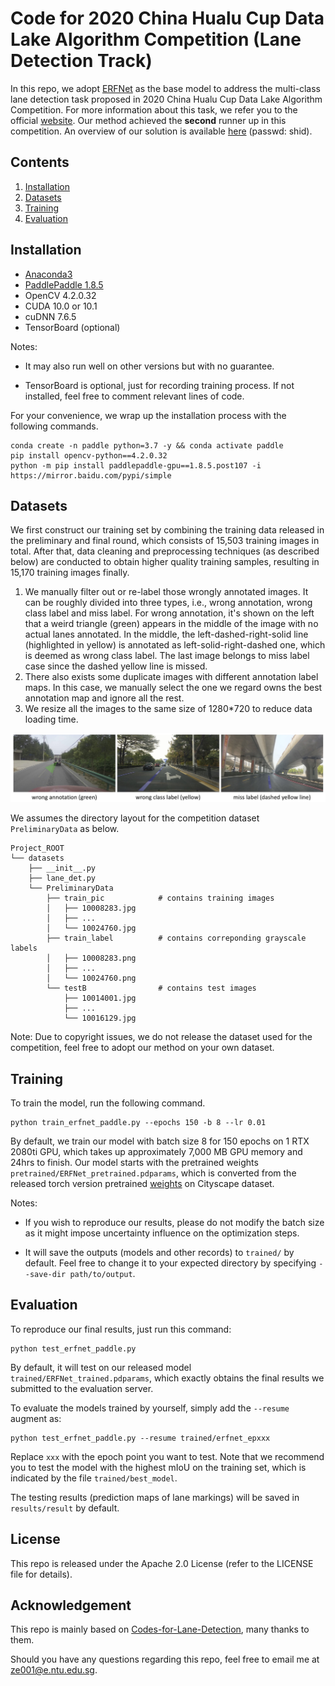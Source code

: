 # Code for 2020 China Hualu Cup Data Lake Algorithm Competition (Lane Detection Track)

In this repo, we adopt [ERFNet](http://www.robesafe.uah.es/personal/eduardo.romera/pdfs/Romera17tits.pdf) as the base
model to address the multi-class lane detection task proposed in 2020 China Hualu Cup Data Lake Algorithm Competition.
For more information about this task, we refer you to the 
official [website](https://dev.ehualu.com/dev/home/competition/competitionDetail?competitionId=1).
Our method achieved the **second** runner up in this competition. An overview of our solution is available 
[here](https://pan.baidu.com/s/1UbcY6fa8h44aLljK-t8HOg) (passwd: shid).

## Contents
1. [Installation](#installation)
2. [Datasets](#datasets)
3. [Training](#training)
4. [Evaluation](#evaluation)

## Installation
- [Anaconda3](https://repo.anaconda.com/archive/Anaconda3-2020.07-Linux-x86_64.sh)
- [PaddlePaddle 1.8.5](https://www.paddlepaddle.org.cn/documentation/docs/en/install/install_Ubuntu_en.html)
- OpenCV 4.2.0.32
- CUDA 10.0 or 10.1
- cuDNN 7.6.5
- TensorBoard (optional)

Notes: 

- It may also run well on other versions but with no guarantee.

- TensorBoard is optional, just for recording training process. If not installed, feel free to comment relevant lines
of code.

For your convenience, we wrap up the installation process with the following commands.

```Shell
conda create -n paddle python=3.7 -y && conda activate paddle
pip install opencv-python==4.2.0.32
python -m pip install paddlepaddle-gpu==1.8.5.post107 -i https://mirror.baidu.com/pypi/simple
```

## Datasets
We first construct our training set by combining the training data released in the preliminary and final round, which
consists of 15,503 training images in total. After that, data cleaning and preprocessing techniques (as described below)
are conducted to obtain higher quality training samples, resulting in 15,170 training images finally.

1. We manually filter out or re-label those wrongly annotated images. It can be roughly divided into three types,
 i.e., wrong annotation, wrong class label and miss label. For wrong annotation, it's shown on the left that a weird
  triangle (green) appears in the middle of the image with no actual lanes annotated. In the middle, the 
  left-dashed-right-solid line (highlighted in yellow) is annotated as left-solid-right-dashed one, which is deemed as 
  wrong class label. The last image belongs to miss label case since the dashed yellow line is missed.
2. There also exists some duplicate images with different annotation label maps. In this case, we manually select 
the one we regard owns the best annotation map and ignore all the rest.
3. We resize all the images to the same size of 1280*720 to reduce data loading time.

![wrongly annotated examples](examples/example.jpg)

We assumes the directory layout for the competition dataset `PreliminaryData` as below.

    Project_ROOT
    └── datasets
        ├── __init__.py
        ├── lane_det.py
        └── PreliminaryData
            ├── train_pic            # contains training images
            │   ├── 10008283.jpg
            │   ├── ...
            │   └── 10024760.jpg
            ├── train_label          # contains correponding grayscale labels
            │   ├── 10008283.png
            │   ├── ...
            │   └── 10024760.png
            └── testB                # contains test images
                ├── 10014001.jpg
                ├── ...
                └── 10016129.jpg

Note: Due to copyright issues, we do not release the dataset used for the competition, feel free to adopt our method on
your own dataset.

## Training
To train the model, run the following command.
```Shell
python train_erfnet_paddle.py --epochs 150 -b 8 --lr 0.01
```
By default, we train our model with batch size 8 for 150 epochs on 1 RTX 2080ti GPU, which takes up approximately 
7,000 MB GPU memory and 24hrs to finish. Our model starts with the pretrained weights
`pretrained/ERFNet_pretrained.pdparams`, which is converted from the released torch version pretrained
[weights](https://github.com/cardwing/Codes-for-Lane-Detection/blob/master/ERFNet-CULane-PyTorch/pretrained/ERFNet_pretrained.tar)
on Cityscape dataset.

Notes:
- If you wish to reproduce our results, please do not modify the batch
size as it might impose uncertainty influence on the optimization steps.

- It will save the outputs (models and other records) to `trained/` by default. Feel free to change it to your 
expected directory by specifying `--save-dir path/to/output`.

## Evaluation
To reproduce our final results, just run this command:
```Shell
python test_erfnet_paddle.py
```
By default, it will test on our released model `trained/ERFNet_trained.pdparams`, which exactly obtains the final results
we submitted to the evaluation server.

To evaluate the models trained by yourself, simply add the `--resume` augment as:
```Shell
python test_erfnet_paddle.py --resume trained/erfnet_epxxx
```
Replace `xxx` with the epoch point you want to test. Note that we recommend you to test the model with the highest mIoU
on the training set, which is indicated by the file `trained/best_model`.

The testing results (prediction maps of lane markings) will be saved in `results/result` by default.



## License
This repo is released under the Apache 2.0 License (refer to the LICENSE file for details).

## Acknowledgement
This repo is mainly based on 
[Codes-for-Lane-Detection](https://github.com/cardwing/Codes-for-Lane-Detection/tree/master/ERFNet-CULane-PyTorch), many
thanks to them.

Should you have any questions regarding this repo, feel free to email me at ze001@e.ntu.edu.sg.
